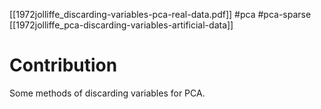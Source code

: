 [[1972jolliffe_discarding-variables-pca-real-data.pdf]]
#pca #pca-sparse
[[1972jolliffe_pca-discarding-variables-artificial-data]]

# Contribution 

   Some methods of discarding variables for PCA. 

